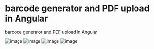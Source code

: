 # barcode generator and PDF upload in Angular
barcode generator and PDF upload in Angular

![image](https://user-images.githubusercontent.com/26246056/180389263-375ed8d8-6373-4c44-8c3a-f5159cf6000d.png)
![image](https://user-images.githubusercontent.com/26246056/180389364-f6eff82f-7771-4489-8418-24f83189a029.png)
![image](https://user-images.githubusercontent.com/26246056/180389401-a66bd437-63c0-4068-9a04-1508552dfc00.png)
![image](https://user-images.githubusercontent.com/26246056/180389444-ea0f4fc8-e7c0-4e32-8b2f-d3b995ade181.png)
